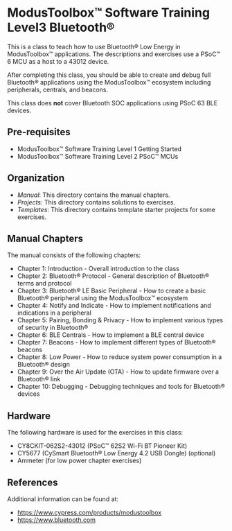 # ModusToolbox™ Software Training Level3 Bluetooth®

This is a class to teach how to use Bluetooth® Low Energy in ModusToolbox™ applications. The descriptions and exercises use a PSoC™ 6 MCU as a host to a 43012 device.

After completing this class, you should be able to create and debug full Bluetooth® applications using the ModusToolbox™ ecosystem including peripherals, centrals, and beacons.

This class does **not** cover Bluetooth SOC applications using PSoC 63 BLE devices.

## Pre-requisites

- ModusToolbox™ Software Training Level 1 Getting Started
- ModusToolbox™ Software Training Level 2 PSoC™ MCUs

## Organization

- *Manual*:    This directory contains the manual chapters.
- *Projects*:  This directory contains solutions to exercises.
- *Templates*: This directory contains template starter projects for some exercises.

## Manual Chapters

The manual consists of the following chapters:

- Chapter 1: Introduction - Overall introduction to the class
- Chapter 2: Bluetooth® Protocol - General description of Bluetooth® terms and protocol
- Chapter 3: Bluetooth® LE Basic Peripheral - How to create a basic Bluetooth® peripheral using the ModusToolbox™ ecosystem
- Chapter 4: Notify and Indicate - How to implement notifications and indications in a peripheral
- Chapter 5: Pairing, Bonding & Privacy - How to implement various types of security in Bluetooth®
- Chapter 6: BLE Centrals - How to implement a BLE central device
- Chapter 7: Beacons - How to implement different types of Bluetooth® beacons
- Chapter 8: Low Power - How to reduce system power consumption in a Bluetooth® design
- Chapter 9: Over the Air Update (OTA) - How to update firmware over a Bluetooth® link
- Chapter 10: Debugging - Debugging techniques and tools for Bluetooth® devices

## Hardware

The following hardware is used for the exercises in this class:

- CY8CKIT-062S2-43012 (PSoC™ 62S2 Wi-Fi BT Pioneer Kit)
- CY5677 (CySmart Bluetooth® Low Energy 4.2 USB Dongle) (optional)
- Ammeter (for low power chapter exercises)

## References

Additional information can be found at:
- https://www.cypress.com/products/modustoolbox
- https://www.bluetooth.com